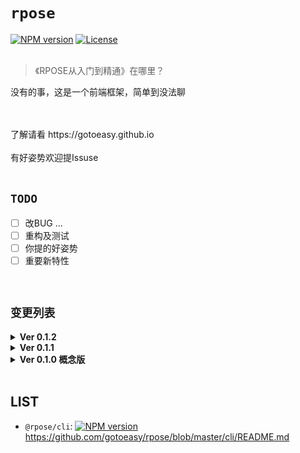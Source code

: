 # `rpose`

[![NPM version](https://img.shields.io/npm/v/@rpose/cli.svg)](https://www.npmjs.com/package/@rpose/cli)
[![License](https://img.shields.io/badge/License-Apache%202-brightgreen.svg)](http://www.apache.org/licenses/LICENSE-2.0)
<br>
<br>

> 《RPOSE从入门到精通》在哪里？

没有的事，这是一个前端框架，简单到没法聊<br>
<br>



<br>
了解请看 https://gotoeasy.github.io

<br>
<br>
有好姿势欢迎提Issuse

<br>
<br>


## `TODO`
- [ ] 改BUG ...
- [ ] 重构及测试
- [ ] 你提的好姿势
- [ ] 重要新特性

<br>


## `变更列表`
<details>
<summary><strong>Ver 0.1.2</strong></summary>

- [x] 预渲染(负责生成html页面源码的函数)部分模块化，可配置化，以便于灵活应付Loader或骨架屏等需求<br>
</details>

<details>
<summary><strong>Ver 0.1.1</strong></summary>

- [x] 统一哈希算法，自动调整img标签src属性的相对路径，确保不同目录页面都正常显示<br>
</details>

<details>
<summary><strong>Ver 0.1.0 概念版</strong></summary> 

- [x] 人性化的BTF格式源文件，舒适的开发体验<br>
- [x] 回归自然，三驾马车HTML/JS/CSS，写业务，完成<br>
- [x] 严格控制接口概念，保持简易性，杜绝过度开发<br>
- [x] 数据驱动、组件式、响应式、半声明式的开发过程<br>
- [x] 虚拟DOM及局部差异渲染<br>
- [x] CSS支持LESS、SCSS等预处理，集成添加前缀、自动调整URL、去重复优化等后处理<br>
- [x] 组件单位哈希化CSS类名，组件内类名无重复则不会有冲突，样式命名舒坦了<br>
- [x] 提供组件样式风格统一性方案<br>
- [x] 命令行提供监视功能，源文件修改时自动编译，热更新浏览器<br>
- [x] 命令行提供打包功能，配置要兼容的目标浏览器清单，直接打包成品<br>
</details>

<br>

## LIST
* `@rpose/cli`: [![NPM version](https://img.shields.io/npm/v/@rpose/cli.svg)](https://www.npmjs.com/package/@rpose/cli) https://github.com/gotoeasy/rpose/blob/master/cli/README.md

